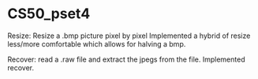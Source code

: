 # CS50_pset4

Resize: Resize a .bmp picture pixel by pixel
Implemented a hybrid of resize less/more comfortable which allows for halving a bmp.

Recover: read a .raw file and extract the jpegs from the file.
Implemented recover.
